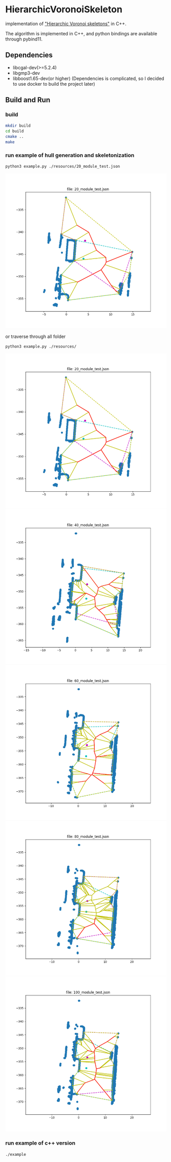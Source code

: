 # HierarchicVoronoiSkeleton
implementation of ["Hierarchic Voronoi skeletons"](https://citeseerx.ist.psu.edu/document?repid=rep1&type=pdf&doi=a90e937f5f2b77c90244211f2cd48cb9f5dfe767) in C++.

The algorithm is implemented in C++, and python bindings are available through pybind11.

## Dependencies
- libcgal-dev(>=5.2.4)
- libgmp3-dev
- libboost1.65-dev(or higher)
(Dependencies is complicated, so I decided to use docker to build the project later)

## Build and Run
### build
```bash
mkdir build
cd build
cmake ..
make
```
### run example of hull generation and skeletonization
```bash
python3 example.py ./resources/20_module_test.json
```
![No.20frame](./resources/figures/Figure_20.png)

or traverse through all folder
```
python3 example.py ./resources/
```
![No.20frame](./resources/figures/Figure_20.png)
![No.40frame](./resources/figures/Figure_40.png)
![No.60frame](./resources/figures/Figure_60.png)
![No.80frame](./resources/figures/Figure_80.png)
![No.100frame](./resources/figures/Figure_100.png)

### run example of c++ version
```bash
./example
```